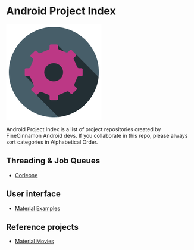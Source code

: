 Android Project Index
=====================
![Project index image](/art/settings.png)

Android Project Index is a list of project repositories created by FineCinnamon Android devs.
If you collaborate in this repo, please always sort categories in Alphabetical Order.

Threading & Job Queues
----------------------
* [Corleone][corleone-link]


User interface
--------------

* [Material Examples][material-examples-link]

Reference projects
------------------
* [Material Movies][material-movies]

[corleone-link]: https://github.com/JorgeCastilloPrz/Corleone
[material-examples-link]: https://github.com/saulmm/Android-Material-Examples
[material-movies]: https://github.com/saulmm/Material-Movies